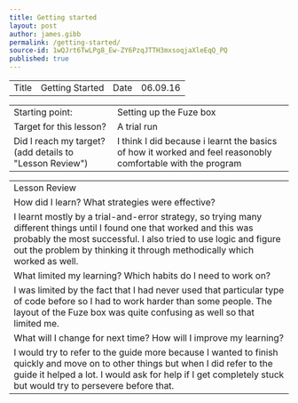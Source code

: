 ```yaml
---
title: Getting started
layout: post
author: james.gibb
permalink: /getting-started/
source-id: 1wQJrt6TwLPg8_Ew-ZY6PzqJTTH3mxsoqjaXleEqQ_PQ
published: true
---
```

<table>
  <tr>
    <td>Title</td>
    <td>Getting Started</td>
    <td>Date</td>
    <td>06.09.16</td>
  </tr>
</table>


<table>
  <tr>
    <td>Starting point:</td>
    <td>Setting up the Fuze box</td>
  </tr>
  <tr>
    <td>Target for this lesson?</td>
    <td>A trial run</td>
  </tr>
  <tr>
    <td>Did I reach my target? 
(add details to "Lesson Review")</td>
    <td>I think I did because i learnt the basics of how it worked and feel reasonobly comfortable with the program</td>
  </tr>
</table>


<table>
  <tr>
    <td>Lesson Review</td>
  </tr>
  <tr>
    <td>How did I learn? What strategies were effective? </td>
  </tr>
  <tr>
    <td>I learnt mostly by a trial-and-error strategy, so trying many different things until I found one that worked and this was probably the most successful. I also tried to use logic and figure out the problem by thinking it through methodically which worked as well.</td>
  </tr>
  <tr>
    <td>What limited my learning? Which habits do I need to work on? </td>
  </tr>
  <tr>
    <td>I was limited by the fact that I had never used that particular type of code before so I had to work harder than some people. The layout of the Fuze box was quite confusing as well so that limited me.</td>
  </tr>
  <tr>
    <td>What will I change for next time? How will I improve my learning?</td>
  </tr>
  <tr>
    <td>I would try to refer to the guide more because I wanted to finish quickly and move on to other things but when I did refer to the guide it helped a lot. I would ask for help if I get completely stuck but would try to persevere before that. </td>
  </tr>
</table>


